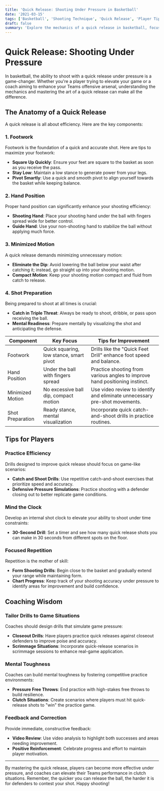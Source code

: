 ```yaml
---
title: 'Quick Release: Shooting Under Pressure in Basketball'
date: '2021-03-15'
tags: ['Basketball', 'Shooting Technique', 'Quick Release', 'Player Tips', 'Coaching Wisdom', 'Pressure Situations', 'Skill Development']
draft: false
summary: 'Explore the mechanics of a quick release in basketball, focusing on minimizing motion and maintaining accuracy under defensive pressure.'
---
```


# Quick Release: Shooting Under Pressure

In basketball, the ability to shoot with a quick release under pressure is a game-changer. Whether you're a player trying to elevate your game or a coach aiming to enhance your Teams offensive arsenal, understanding the mechanics and mastering the art of a quick release can make all the difference.

## The Anatomy of a Quick Release 

A quick release is all about efficiency. Here are the key components:

### 1. Footwork
Footwork is the foundation of a quick and accurate shot. Here are tips to maximize your footwork:
- **Square Up Quickly**: Ensure your feet are square to the basket as soon as you receive the pass.
- **Stay Low**: Maintain a low stance to generate power from your legs.
- **Pivot Smartly**: Use a quick and smooth pivot to align yourself towards the basket while keeping balance.

### 2. Hand Position
Proper hand position can significantly enhance your shooting efficiency:
- **Shooting Hand**: Place your shooting hand under the ball with fingers spread wide for better control.
- **Guide Hand**: Use your non-shooting hand to stabilize the ball without applying much force.

### 3. Minimized Motion
A quick release demands minimizing unnecessary motion:
- **Eliminate the Dip**: Avoid lowering the ball below your waist after catching it; instead, go straight up into your shooting motion.
- **Compact Motion**: Keep your shooting motion compact and fluid from catch to release.

### 4. Shot Preparation
Being prepared to shoot at all times is crucial:
- **Catch in Triple Threat**: Always be ready to shoot, dribble, or pass upon receiving the ball.
- **Mental Readiness**: Prepare mentally by visualizing the shot and anticipating the defense.

| Component        | Key Focus                              | Tips for Improvement                              |
|------------------|----------------------------------------|--------------------------------------------------|
| Footwork         | Quick squaring, low stance, smart pivot| Drills like the "Quick Feet Drill" enhance foot speed and balance. |
| Hand Position    | Under the ball with fingers spread     | Practice shooting from various angles to improve hand positioning instinct. |
| Minimized Motion | No excessive ball dip, compact motion  | Use video review to identify and eliminate unnecessary pre-shot movements. |
| Shot Preparation | Ready stance, mental visualization     | Incorporate quick catch-and-shoot drills in practice routines. |

## Tips for Players

### Practice Efficiency
Drills designed to improve quick release should focus on game-like scenarios:
- **Catch and Shoot Drills**: Use repetitive catch-and-shoot exercises that prioritize speed and accuracy.
- **Defensive Pressure Simulations**: Practice shooting with a defender closing out to better replicate game conditions.

### Mind the Clock
Develop an internal shot clock to elevate your ability to shoot under time constraints:
- **30-Second Drill**: Set a timer and see how many quick release shots you can make in 30 seconds from different spots on the floor.

### Focused Repetition
Repetition is the mother of skill:
- **Form Shooting Drills**: Begin close to the basket and gradually extend your range while maintaining form.
- **Chart Progress**: Keep track of your shooting accuracy under pressure to identify areas for improvement and build confidence.

## Coaching Wisdom

### Tailor Drills to Game Situations
Coaches should design drills that simulate game pressure:
- **Closeout Drills**: Have players practice quick releases against closeout defenders to improve poise and accuracy.
- **Scrimmage Situations**: Incorporate quick-release scenarios in scrimmage sessions to enhance real-game application.

### Mental Toughness
Coaches can build mental toughness by fostering competitive practice environments:
- **Pressure Free Throws**: End practice with high-stakes free throws to build resilience.
- **Clutch Situations**: Create scenarios where players must hit quick-release shots to "win" the practice game.

### Feedback and Correction 
Provide immediate, constructive feedback:
- **Video Review**: Use video analysis to highlight both successes and areas needing improvement.
- **Positive Reinforcement**: Celebrate progress and effort to maintain player motivation.

---

By mastering the quick release, players can become more effective under pressure, and coaches can elevate their Teams performance in clutch situations. Remember, the quicker you can release the ball, the harder it is for defenders to contest your shot. Happy shooting!